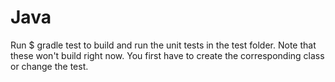 # Java
Run
  $ gradle test
to build and run the unit tests in the test folder.
Note that these won't build right now. You first
have to create the corresponding class or change
the test.
